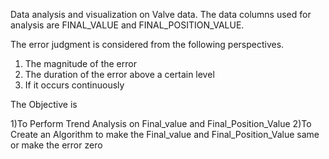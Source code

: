 Data analysis and visualization on Valve data.
The data columns used for analysis are FINAL_VALUE and FINAL_POSITION_VALUE.

The error judgment is considered from the following perspectives.

1. The magnitude of the error
2. The duration of the error above a certain level
3. If it occurs continuously
   
The Objective is

1)To Perform Trend Analysis on Final_value and Final_Position_Value
2)To Create an Algorithm to make the Final_value and Final_Position_Value same or make the error zero
